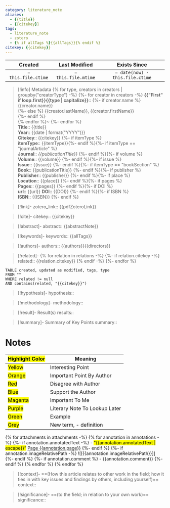 ```yaml
---
category: literature_note
aliases: 
  - {{title}}
  - {{citekey}}
tags:
  - literature_note
  - zotero
  - {% if allTags %}{{allTags}}{% endif %}
citekey: {{citekey}}
---
```


|       Created       |    Last Modified    |          Exists Since           |
| :-----------------: | :-----------------: | :-----------------------------: |
| `= this.file.ctime` | `= this.file.mtime` | `= date(now) - this.file.ctime` |
>[!info] Metadata
{% for type, creators in creators | groupby("creatorType") -%}
{%- for creator in creators -%}
> **{{"First" if loop.first}}{{type | capitalize}}**::
{%- if creator.name %} {{creator.name}}  
{%- else %} {{creator.lastName}}, {{creator.firstName}}  
{%- endif %}  
{% endfor %}~ 
{%- endfor %}    
> **Title**:: {{title}}  
> **Year**:: {{date | format("YYYY")}}   
> **Citekey**:: {{citekey}} {%- if itemType %}  
> **itemType**:: {{itemType}}{%- endif %}{%- if itemType == "journalArticle" %}  
> **Journal**:: *{{publicationTitle}}* {%- endif %}{%- if volume %}  
> **Volume**:: {{volume}} {%- endif %}{%- if issue %}  
> **Issue**:: {{issue}} {%- endif %}{%- if itemType == "bookSection" %}  
> **Book**:: {{publicationTitle}} {%- endif %}{%- if publisher %}  
> **Publisher**:: {{publisher}} {%- endif %}{%- if place %}  
> **Location**:: {{place}} {%- endif %}{%- if pages %}   
> **Pages**:: {{pages}} {%- endif %}{%- if DOI %}  
> **url**:: {{url}}
> **DOI**:: {{DOI}} {%- endif %}{%- if ISBN %}  
> **ISBN**:: {{ISBN}} {%- endif %}    

> [!link]-
> zotero_link:: {{pdfZoteroLink}}

> [!cite]-
> citekey:: {{citekey}}

> [!abstract]-
> abstract:: {{abstractNote}}

> [!keywords]-
> keywords:: {{allTags}}

> [!authors]-
> authors:: {{authors}}{{directors}}

> [!related]-
{% for relation in relations -%}
{%- if relation.citekey -%}
> related:: {{relation.citekey}}
{% endif -%}
{%- endfor %}

```dataview
TABLE created, updated as modified, tags, type
FROM ""
WHERE related != null
AND contains(related, "{{citekey}}")
```

> [!hypothesis]-
> hypothesis:: 

> [!methodology]- 
> methodology:: 

> [!result]- Result(s) 
> results::

> [!summary]- Summary of Key Points
> summary:: 

# Notes

| <mark class="hltr-grey">Highlight Color</mark> | Meaning                       |
| ---------------------------------------------- | ----------------------------- |
| <mark class="hltr-yellow">Yellow</mark>        | Interesting Point             |
| <mark class="hltr-orange">Orange</mark>        | Important Point By Author     |
| <mark class="hltr-red">Red</mark>              | Disagree with Author          |
| <mark class="hltr-blue">Blue</mark>            | Support the Author            |
| <mark class="hltr-magenta">Magenta</mark>      | Important To Me               |
| <mark class="hltr-purple">Purple</mark>        | Literary Note To Lookup Later |
| <mark class="hltr-green">Green</mark>          | Example                       |
| <mark class="hltr-grey">Grey</mark>            | New term, - definition        |

{% for attachments in attachments -%}
    {% for annotation in annotations -%}
        {%- if annotation.annotatedText -%} 
    		- <mark class="hltr-{{annotation.colorCategory | lower}}">"{{annotation.annotatedText | escape}}”</mark> [Page {{annotation.page}}](zotero://open-pdf/library/items/{{annotation.attachment.itemKey}}?page={{annotation.page}}&annotation={{annotation.id}})
        {%- endif %} 
        {%- if annotation.imageRelativePath -%}
        ![[{{annotation.imageRelativePath}}]] {%- endif %} 
	 {%- if annotation.comment %} 
	 	- {{annotation.comment}} 
	 {%- endif %} 
	{% endfor %}
{% endfor %}

> [!context]-
> ==(How this article relates to other work in the field; how it ties in with key issues and findings by others, including yourself)==
> context:: 

> [!significance]-
> ==(to the field; in relation to your own work)==
> significance:: 